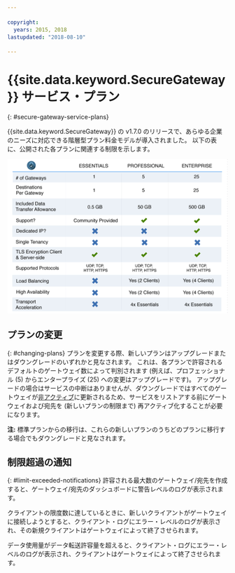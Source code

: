 ```yaml
---

copyright:
  years: 2015, 2018
lastupdated: "2018-08-10"

---
```


# {{site.data.keyword.SecureGateway}} サービス・プラン
{: #secure-gateway-service-plans}

{{site.data.keyword.SecureGateway}} の v1.7.0 のリリースで、あらゆる企業のニーズに対応できる階層型プラン料金モデルが導入されました。  以下の表に、公開された各プランに関連する制限を示します。

![階層型プラン・モデル](./images/planDetails.png?raw=true "階層型プラン・モデル")

## プランの変更
{: #changing-plans}
プランを変更する際、新しいプランはアップグレードまたはダウングレードのいずれかと見なされます。  これは、各プランで許容されるデフォルトのゲートウェイ数によって判別されます (例えば、プロフェッショナル (5) からエンタープライズ (25) への変更はアップグレードです)。  アップグレードの場合はサービスの中断はありませんが、ダウングレードではすべてのゲートウェイが[非アクティブ](/docs/services/SecureGateway/securegateway_faq.html#faq-states)に更新されるため、サービスをリストアする前にゲートウェイおよび宛先を (新しいプランの制限まで) 再アクティブ化することが必要になります。

<b>注:</b> 標準プランからの移行は、これらの新しいプランのうちどのプランに移行する場合でもダウングレードと見なされます。


## 制限超過の通知
{: #limit-exceeded-notifications}
許容される最大数のゲートウェイ/宛先を作成すると、ゲートウェイ/宛先のダッシュボードに警告レベルのログが表示されます。

クライアントの限度数に達しているときに、新しいクライアントがゲートウェイに接続しようとすると、クライアント・ログにエラー・レベルのログが表示され、その新規クライアントはゲートウェイによって終了させられます。

データ使用量がデータ転送許容量を超えると、クライアント・ログにエラー・レベルのログが表示され、クライアントはゲートウェイによって終了させられます。
